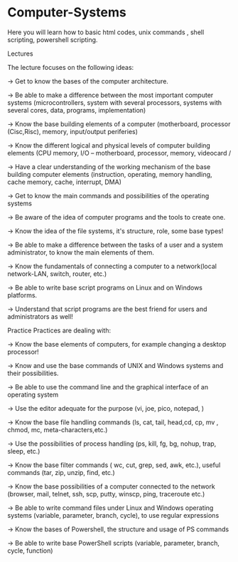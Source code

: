 # Computer-Systems
Here you will learn how to basic html codes, unix commands , shell scripting, powershell scripting.

Lectures

The lecture focuses on the following ideas:

-> Get to know the bases of the computer architecture.

-> Be able to make a difference between the most important computer systems (microcontrollers, system with several processors, systems with several cores, data, programs, implementation)

-> Know the base building elements of a computer (motherboard, processor (Cisc,Risc), memory, input/output periferies)

-> Know the different logical and physical levels of computer building elements (CPU memory, I/O – motherboard, processor, memory, videocard /

-> Have a clear understanding of the working mechanism of the base building computer elements (instruction, operating, memory handling, cache memory, cache, interrupt, DMA)

-> Get to know the main commands and possibilities of the operating systems

-> Be aware of the idea of computer programs and the tools to create one.

-> Know the idea of the file systems, it's structure, role, some base types!

-> Be able to make a difference between the tasks of a user and a system administrator, to know the main elements of them.

-> Know the fundamentals of connecting a computer to a network(local network-LAN, switch, router, etc.)

-> Be able to write base script programs on Linux and on Windows platforms.

-> Understand that script programs are the best friend for users and administrators as well!



Practice
Practices are dealing with:

-> Know the base elements of computers, for example changing a desktop processor!

-> Know and use the base commands of UNIX and Windows systems and their possibilities.

-> Be able to use the command line and the graphical interface of an operating system

-> Use the editor adequate for the purpose (vi, joe, pico, notepad, )

-> Know the base file handling commands (ls, cat, tail, head,cd, cp, mv , chmod, mc, meta-characters,etc.)

-> Use the possibilities of process handling (ps, kill, fg, bg, nohup, trap, sleep, etc.)

-> Know the base filter commands ( wc, cut, grep, sed, awk, etc.), useful commands (tar, zip, unzip, find, etc.)

-> Know the base possibilities of a computer connected to the network (browser, mail, telnet, ssh, scp, putty, winscp, ping, traceroute etc.)

-> Be able to write command files under Linux and Windows operating systems (variable, parameter, branch, cycle), to use regular expressions

-> Know the bases of Powershell, the structure and usage of PS commands

-> Be able to write base PowerShell scripts (variable, parameter, branch, cycle, function)

